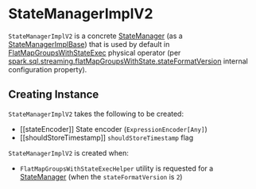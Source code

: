 # StateManagerImplV2

`StateManagerImplV2` is a concrete [StateManager](StateManager.md) (as a [StateManagerImplBase](StateManagerImplBase.md)) that is used by default in [FlatMapGroupsWithStateExec](../physical-operators/FlatMapGroupsWithStateExec.md) physical operator (per [spark.sql.streaming.flatMapGroupsWithState.stateFormatVersion](../configuration-properties.md#spark.sql.streaming.flatMapGroupsWithState.stateFormatVersion) internal configuration property).

## Creating Instance

`StateManagerImplV2` takes the following to be created:

* [[stateEncoder]] State encoder (`ExpressionEncoder[Any]`)
* [[shouldStoreTimestamp]] `shouldStoreTimestamp` flag

`StateManagerImplV2` is created when:

* `FlatMapGroupsWithStateExecHelper` utility is requested for a [StateManager](FlatMapGroupsWithStateExecHelper.md#createStateManager) (when the `stateFormatVersion` is `2`)
